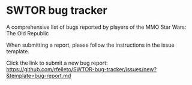 # SWTOR bug tracker
A comprehensive list of bugs reported by players of the MMO Star Wars: The Old Republic

When submitting a report, please follow the instructions in the issue template.

Click the link to submit a new bug report: https://github.com/rfelleto/SWTOR-bug-tracker/issues/new?&template=bug-report.md

